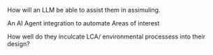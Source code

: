 

How will an LLM be able to assist them in assimuling.

An AI Agent integration to automate
Areas of interest



How well do they inculcate LCA/ environmental processess into their design?
